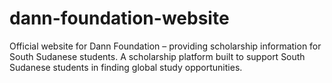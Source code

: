 # dann-foundation-website
Official website for Dann Foundation – providing scholarship information for South Sudanese students.  A scholarship platform built to support South Sudanese students in finding global study opportunities.
